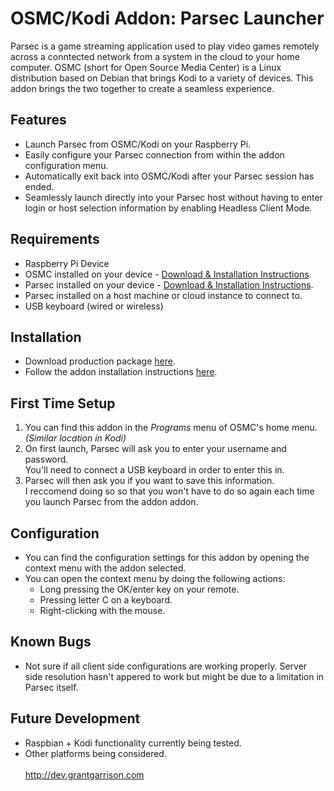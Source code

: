 # OSMC/Kodi Addon: Parsec Launcher
Parsec is a game streaming application used to play video games remotely across a conntected network from a system in the cloud to your home computer. OSMC (short for Open Source Media Center) is a Linux distribution based on Debian that brings Kodi to a variety of devices. This addon brings the two together to create a seamless experience.

## Features
* Launch Parsec from OSMC/Kodi on your Raspberry Pi.
* Easily configure your Parsec connection from within the addon configuration menu.
* Automatically exit back into OSMC/Kodi after your Parsec session has ended.
* Seamlessly launch directly into your Parsec host without having to enter login or host selection information by enabling Headless Client Mode.

## Requirements
* Raspberry Pi Device
* OSMC installed on your device - [Download & Installation Instructions](https://osmc.tv/download/).
* Parsec installed on your device - [Download & Installation Instructions](https://support.parsecgaming.com/hc/en-us/articles/115002699012-Setting-Up-On-Raspberry-Pi-Raspbian-).
* Parsec installed on a host machine or cloud instance to connect to.
* USB keyboard (wired or wireless)

## Installation
* Download production package [here](http://dev.grantgarrison.com/projects/script.parsec.zip).
* Follow the addon installation instructions [here](https://kodi.wiki/view/HOW-TO:Install_add-ons_from_zip_files).

## First Time Setup
1. You can find this addon in the *Programs* menu of OSMC's home menu. *(Similar location in Kodi)*
1. On first launch, Parsec will ask you to enter your username and password.<br /> 
You'll need to connect a USB keyboard in order to enter this in.
1. Parsec will then ask you if you want to save this information.<br />
I reccomend doing so so that you won't have to do so again each time you launch Parsec from the addon addon.

## Configuration
* You can find the configuration settings for this addon by opening the context menu with the addon selected.
* You can open the context menu by doing the following actions:
  * Long pressing the OK/enter key on your remote.
  * Pressing letter C on a keyboard.
  * Right-clicking with the mouse.

## Known Bugs
* Not sure if all client side configurations are working properly. Server side resolution hasn't appered to work but might be due to a limitation in Parsec itself.

## Future Development
* Raspbian + Kodi functionality currently being tested.
* Other platforms being considered.
<br /><br />http://dev.grantgarrison.com
